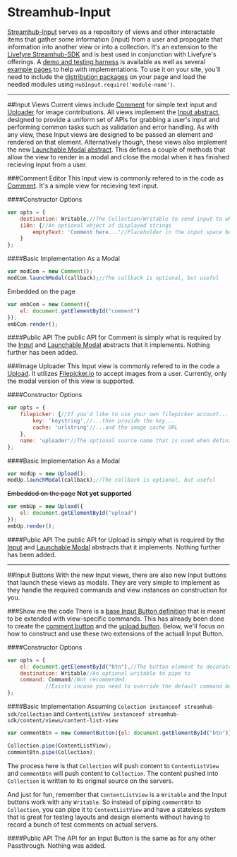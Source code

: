 Streamhub-Input
===============
[Streamhub-Input](//github.com/Joao-S-Martins/streamhub-input "Streamhub-Input repository") serves as a repository of views and other interactable items that gather some information (input) from a user and propogate that information into another view or into a collection. It's an extension to the [Livefyre Streamhub-SDK](//github.com/Livefyre/streamhub-sdk "Streamhub-SDK repository") and is best used in conjunction with Livefyre's offerings. A [demo and testing harness](//joao-s-martins.github.io/streamhub-input/built.html "Input demo and testing harness") is available as well as several [example pages](//github.com/Joao-S-Martins/streamhub-input/tree/master/examples "Examples Input implementations") to help with implementations. To use it on your site, you'll need to include the [distribution packages](//github.com/Joao-S-Martins/streamhub-input/tree/master/dist "Distribution files") on your page and load the needed modules using `HubInput.require('module-name')`.

-------------
##Input Views
Current views include [Comment](https://github.com/Joao-S-Martins/streamhub-input/tree/master/src/comment "Comment source code") for simple text input and [Uploader](https://github.com/Joao-S-Martins/streamhub-input/tree/master/src/upload "Upload source code") for image contributions. All views implement the [Input abstract](https://github.com/Joao-S-Martins/streamhub-input/blob/master/src/main.js "Input abstract source code"), designed to provide a uniform set of APIs for grabbing a user's input and performing common tasks such as validation and error handling. As with any view, these Input views are designed to be passed an element and rendered on that element. Alternatively though, these views also implement the new [Launchable Modal abstract](//github.com/Joao-S-Martins/streamhub-input/blob/master/src/modal/launchable-modal.js "Launchable Modal source code"). This defines a couple of methods that allow the view to render in a modal and close the modal when it has finished recieving input from a user.

###Comment Editor
This Input view is commonly refered to in the code as [Comment](//github.com/Joao-S-Martins/streamhub-input/blob/master/src/comment/main.js "Comment source code"). It's a simple view for recieving text input.

####Constructor Options
```JavaScript
var opts = {
    destination: Writable,//The Collection/Writable to send input to when the submission button is clicked
    i18n: {//An optional object of displayed strings
        emptyText: 'Comment here...'//Placeholder in the input space before the user adds their own input
    }
};
```

####Basic Implementation
As a Modal
```JavaScript
var modCom = new Comment();
modCom.launchModal(callback);//The callback is optional, but useful
```
Embedded on the page
```JavaScript
var embCom = new Comment({
    el: document.getElementById("comment")
});
embCom.render();
```

####Public API
The public API for Comment is simply what is required by the [Input](https://github.com/Joao-S-Martins/streamhub-input/blob/master/src/main.js "Input abstract source code") and [Launchable Modal](//github.com/Joao-S-Martins/streamhub-input/blob/master/src/modal/launchable-modal.js "Launchable Modal source code") abstracts that it implements. Nothing further has been added.

###Image Uploader
This Input view is commonly refered to in the code a [Upload](//github.com/Joao-S-Martins/streamhub-input/blob/master/src/upload/main.js "Upload source code"). It utilizes [Filepicker.io](//www.inkfilepicker.com/ "Filepicker.io, by Ink") to accept images from a user. Currently, only the modal version of this view is supported.

####Constructor Options
```JavaScript
var opts = {
    filepicker: {//If you'd like to use your own filepicker account...
        key: 'keystring',//...then provide the key...
        cache: 'urlstring'//...and the image cache URL
    },
    name: 'uploader'//The optional source name that is used when defining attachments to LivefyreContent
};
```

####Basic Implementation
As a Modal
```JavaScript
var modUp = new Upload();
modUp.launchModal(callback);//The callback is optional, but useful
```
~~Embedded on the page~~ **Not yet supported**
```JavaScript
var embUp = new Upload({
    el: document.getElementById("upload")
});
embUp.render();
```

####Public API
The public API for Upload is simply what is required by the [Input](https://github.com/Joao-S-Martins/streamhub-input/blob/master/src/main.js "Input abstract source code") and [Launchable Modal](//github.com/Joao-S-Martins/streamhub-input/blob/master/src/modal/launchable-modal.js "Launchable Modal source code") abstracts that it implements. Nothing further has been added.

---------------
##Input Buttons
With the new Input views, there are also new Input buttons that launch these views as modals. They are very simple to implement as they handle the required commands and view instances on construction for you.

###Show me the code
There is a  [base Input Button definition](//github.com/Joao-S-Martins/streamhub-input/blob/master/src/button.js "Input Button source code") that is meant to be extended with view-specific commands. This has already been done to create the [comment button](//github.com/Joao-S-Martins/streamhub-input/blob/master/src/comment/button.js "Comment Button source code") and the [upload button](//github.com/Joao-S-Martins/streamhub-input/blob/master/src/upload/button.js "Comment Button source code"). Below, we'll focus on how to construct and use these two extensions of the actuall Input Button.

####Constructor Options
```JavaScript
var opts = {
    el: document.getElementById("btn"),//The button element to decorate
    destination: Writable//An optional writable to pipe to
    command: Command//Not recommended.
            //Exists incase you need to override the default command behavior
};
```

####Basic Implementation
Assuming `Colection instanceof streamhub-sdk/collection` and
`ContentListVew instanceof streamhub-sdk/content/views/content-list-view`
```JavaScript
var commentBtn = new CommentButton({el: document.getElementById("btn")});

Collection.pipe(ContentListView);
commentBtn.pipe(Collection);
```
The process here is that `Collection` will push content to `ContentListView` and `commentBtn` will push content to `Collection`. The content pushed into `Collection` is written to its original source on the servers.

And just for fun, remember that `ContentListView` is a `Writable` and the Input buttons work with any `Writable`. So instead of piping `commentBtn` to `Collection`, you can pipe it to `ContentListView` and have a stateless system that is great for testing layouts and design elements without having to record a bunch of test comments on actual servers.

####Public API
The API for an Input Button is the same as for any other Passthrough. Nothing was added.

